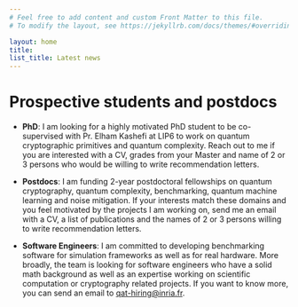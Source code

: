 ```yaml
---
# Feel free to add content and custom Front Matter to this file.
# To modify the layout, see https://jekyllrb.com/docs/themes/#overriding-theme-defaults

layout: home
title: 
list_title: Latest news
---
```

<h1>Prospective students and postdocs</h1>

- **PhD**: I am looking for a highly motivated PhD student to be
  co-supervised with Pr. Elham Kashefi at LIP6 to work on quantum
  cryptographic primitives and quantum complexity. Reach out to me if
  you are interested with a CV, grades from your Master and name of 2
  or 3 persons who would be willing to write recommendation letters.

- **Postdocs**: I am funding 2-year postdoctoral fellowships on
  quantum cryptography, quantum complexity, benchmarking, quantum
  machine learning and noise mitigation. If your interests match these
  domains and you feel motivated by the projects I am working on, send
  me an email with a CV, a list of publications and the names of 2 or
  3 persons willing to write recommendation letters.

- **Software Engineers**: I am committed to developing benchmarking
  software for simulation frameworks as well as for real
  hardware. More broadly, the team is looking for software engineers
  who have a solid math background as well as an expertise working on
  scientific computation or cryptography related projects. If you want
  to know more, you can send an email to
  [qat-hiring@inria.fr](mailto:qat-hiring@inria.fr).

